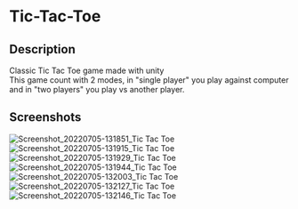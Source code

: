 # Tic-Tac-Toe
## Description
Classic Tic Tac Toe game made with unity<br>
This game count with 2 modes, in "single player" you play against computer and in "two players" you play vs another player.
## Screenshots
![Screenshot_20220705-131851_Tic Tac Toe](https://user-images.githubusercontent.com/106128245/177392192-35861d37-0b23-4eff-ab1d-b7c9d8f7484d.jpg)
![Screenshot_20220705-131915_Tic Tac Toe](https://user-images.githubusercontent.com/106128245/177392479-f54044dc-6043-4aa3-949e-73a8322ae299.jpg)
![Screenshot_20220705-131929_Tic Tac Toe](https://user-images.githubusercontent.com/106128245/177392491-9a6a7480-0607-4865-b6eb-aba08d2b209c.jpg)
![Screenshot_20220705-131944_Tic Tac Toe](https://user-images.githubusercontent.com/106128245/177392514-6ebe0afa-89ca-4003-afc4-0a725ee52fca.jpg)
![Screenshot_20220705-132003_Tic Tac Toe](https://user-images.githubusercontent.com/106128245/177392523-38cb32d5-6c12-46ca-a09b-6bf69b010c21.jpg)
![Screenshot_20220705-132127_Tic Tac Toe](https://user-images.githubusercontent.com/106128245/177392530-d0aaf4a3-ba88-40fc-9076-233195b9993e.jpg)
![Screenshot_20220705-132146_Tic Tac Toe](https://user-images.githubusercontent.com/106128245/177392541-6cb0d220-6527-43da-9f38-0e8b8b8173ee.jpg)
